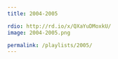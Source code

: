 ```yaml
---
title: 2004-2005

rdio: http://rd.io/x/QXaYuDMoxkU/
image: 2004-2005.png

permalink: /playlists/2005/
---
```

